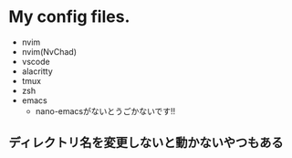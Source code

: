 # My config files.
- nvim
- nvim(NvChad)
- vscode
- alacritty
- tmux
- zsh
- emacs
  - nano-emacsがないとうごかないです!!

## ディレクトリ名を変更しないと動かないやつもある
